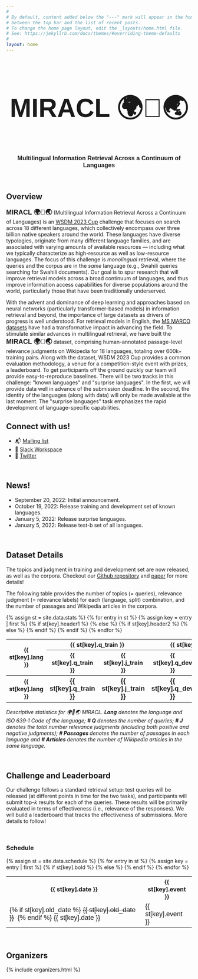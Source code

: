 ```yaml
---
#
# By default, content added below the "---" mark will appear in the home page
# between the top bar and the list of recent posts.
# To change the home page layout, edit the _layouts/home.html file.
# See: https://jekyllrb.com/docs/themes/#overriding-theme-defaults
#
layout: home
---
```

<div style="font-family: 'Source Sans Pro', sans-serif; background: url('/images/banner_no_text.png') no-repeat; background-size: cover; user-select: none;">
    <center>
        <h2 style="font-size: 70px" class="blackpar_title" > MIRACL 🌍🙌🌏 </h2>
        <h3 class="blackpar_title">Multilingual Information Retrieval Across a Continuum of Languages</h3>
    </center>
</div>
<br>
<h2 class="blackpar_title" id="overview">Overview</h2>
<p>
<b style="font-family: 'Source Sans Pro', sans-serif; font-size: 18px"> MIRACL 🌍🙌🌏</b> (Multilingual Information Retrieval Across a Continuum of Languages) is an <a href="https://www.wsdm-conference.org/2023/program/wsdm-cup">WSDM 2023 Cup</a> challenge that focuses on search across 18 different languages, which collectively encompass over three billion native speakers around the world.
These languages have diverse typologies, originate from many different language families, and are associated with varying amounts of available resources &mdash; including what we typically characterize as high-resource as well as low-resource languages.
The focus of this challenge is <i>monolingual</i> retrieval, where the queries and the corpus are in the <i>same</i> language (e.g., Swahili queries searching for Swahili documents).
Our goal is to spur research that will improve retrieval models across a broad continuum of languages, and thus improve information access capabilities for diverse populations around the world, particularly those that have been traditionally underserved.
</p>
<p>
With the advent and dominance of deep learning and approaches based on neural networks (particularly transformer-based models) in information retrieval and beyond, the importance of large datasets as drivers of progress is well understood.
For retrieval models in English, the <a href="https://microsoft.github.io/msmarco/">MS MARCO datasets</a> have had a transformative impact in advancing the field.
To stimulate similar advances in multilingual retrieval, we have built the <b style="font-family: 'Source Sans Pro', sans-serif; font-size: 18px"> MIRACL 🌍🙌🌏</b> dataset, comprising human-annotated passage-level relevance judgments on Wikipedia for 18 languages, totaling over 600k+ training pairs.
Along with the dataset, WSDM 2023 Cup provides a common evaluation methodology, a venue for a competition-style event with prizes, a leaderboard.
To get participants off the ground quickly our team will provide easy-to-reproduce baselines.
There will be two tracks in this challenge: "known languages" and "surprise languages".
In the first, we will provide data well in advance of the submission deadline.
In the second, the identity of the languages (along with data) will only be made available at the last moment.
The "surprise languages" task emphasizes the rapid development of language-specific capabilities.
</p>

<p>
<h2 class="blackpar_title" id="connect">Connect with us!</h2>
<ul>
<li>📬 <a href="https://forms.gle/aCbjRQ9CPeXViWcaA">Mailing list</a></li> 
<li> 💬 <a href="https://join.slack.com/t/miraclgroup/shared_invite/zt-1m0xcgpdh-Ibz0LftLvwdUQt94MeU6Bw">Slack Workspace</a></li> 
<li> 📣 <a href="https://twitter.com/project_miracl?s=21&t=Qf9LrVerhhN1hsXs1gdWhw">Twitter</a></li> 
</ul>
</p>
<br>

<h2 class="blackpar_title" id="news">News!</h2>

<ul>
  <li>September 20, 2022: Initial announcement.</li>
  <li>October 19, 2022: Release training and development set of known languages.</li>
  <li>January 5, 2022: Release surprise languages.</li>
  <li>January 5, 2022: Release test-b set of all languages. </li>
</ul>
<br>
<h2 class="blackpar_title" id="data">Dataset Details</h2>
<p>
The topics and judgment in training and development set are now released, as well as the corpora.
Checkout our <a href="https://github.com/project-miracl/miracl">Github repository</a> and <a href="https://arxiv.org/abs/2210.09984">paper</a> for more details!
</p>

<p>
The following table provides the number of topics (= queries), relevance judgment (= relevance labels) for each (language, split) combination, and the number of passages and Wikipedia articles in the corpora.
</p>
<table>
  {% assign st = site.data.stats %}
          {% for entry in st %}
              {% assign key = entry | first %}
              {% if st[key].header1 %}
                <tr>
                  <th rowspan="2"><b>{{ st[key].lang }}</b></th>
                  <th colspan="2"><b>{{ st[key].q_train }}</b></th>
                  <th colspan="2"><b>{{ st[key].q_dev }}</b></th>
                  <th colspan="2"><b>{{ st[key].q_test_a}}</b></th>
                  <th colspan="2"><b>{{ st[key].q_test_b }}</b></th>
                  <th rowspan="2"><b>{{ st[key].n_passage }}</b></th>
                  <th rowspan="2"><b>{{ st[key].n_article }}</b></th>
                </tr>
              {% else %}
                {% if st[key].header2 %}
                  <tr>
                    <th><b>{{ st[key].q_train }}</b></th>
                    <th><b>{{ st[key].j_train }}</b></th>
                    <th><b>{{ st[key].q_dev }}</b></th>
                    <th><b>{{ st[key].j_dev }}</b></th>
                    <th><b>{{ st[key].q_test_a}}</b></th>
                    <th><b>{{ st[key].j_test_a }}</b></th>
                    <th><b>{{ st[key].q_test_b }}</b></th>
                    <th><b>{{ st[key].j_test_b }}</b></th>
                  </tr>
                {% else %}
                  <tr>
                    <th><b>{{ st[key].lang }}</b></th>
                    <th style="font-family: 'Source Sans Pro', sans-serif; font-size: 18px">{{ st[key].q_train }}</th>
                    <th style="font-family: 'Source Sans Pro', sans-serif; font-size: 18px">{{ st[key].j_train }}</th>
                    <th style="font-family: 'Source Sans Pro', sans-serif; font-size: 18px">{{ st[key].q_dev }}</th>
                    <th style="font-family: 'Source Sans Pro', sans-serif; font-size: 18px">{{ st[key].j_dev }}</th>
                    <th style="font-family: 'Source Sans Pro', sans-serif; font-size: 18px">{{ st[key].q_test_a }}</th>
                    <th style="font-family: 'Source Sans Pro', sans-serif; font-size: 18px">{{ st[key].j_test_a }}</th>
                    <th style="font-family: 'Source Sans Pro', sans-serif; font-size: 18px">{{ st[key].q_test_b }}</th>
                    <th style="font-family: 'Source Sans Pro', sans-serif; font-size: 18px">{{ st[key].j_test_b }}</th>
                    <th style="font-family: 'Source Sans Pro', sans-serif; font-size: 18px">{{ st[key].n_passage }}</th>
                    <th style="font-family: 'Source Sans Pro', sans-serif; font-size: 18px">{{ st[key].n_article }}</th>
                  </tr>
                {% endif %}
              {% endif %}
          {% endfor %}
</table>
<p><i>
	Descriptive statistics for 🌍🙌🌏 MIRACL. <b>Lang</b> denotes the language and ISO 639‑1 Code of the language; <b># Q</b> denotes the number of queries; <b># J</b> denotes the total number relevance judgments (including both positive and negative judgments); <b># Passages </b> denotes the number of passages in each language and <b> # Articles </b> denotes the number of Wikipedia articles in the same language.
</i></p>
<br/>
<h2 class="blackpar_title" id="leaderboard">Challenge and Leaderboard</h2>
<p>
Our challenge follows a standard retrieval setup: test queries will be released (at different points in time for the two tasks), and participants will submit top-<i>k</i> results for each of the queries.
These results will be primarily evaluated in terms of effectiveness (i.e., relevance of the responses).
We will build a leaderboard that tracks the effectiveness of submissions.
More details to follow!
</p>
<br>
<h3 class="blackpar_title" id="schedule">Schedule</h3>
<table>
  {% assign st = site.data.schedule %}
          {% for entry in st %}
              {% assign key = entry | first %}
              {% if st[key].bold %}
                <tr>
                  <th><b>{{ st[key].date }}</b></th>
                  <th><b>{{ st[key].event }}</b></th>
                </tr>
              {% else %}
                <tr>
                  <td style="font-family: 'Source Sans Pro', sans-serif; font-size: 18px">
			{% if st[key].old_date %}
			  <s>{{ st[key].old_date }}</s>&nbsp;
			{% endif %}
			{{ st[key].date }}
		  </td>
                  <td style="font-family: 'Source Sans Pro', sans-serif; font-size: 18px">{{ st[key].event }}</td>
                </tr>
              {% endif %}
          {% endfor %}
</table>
<br/>
<h2 class="blackpar_title" id="organizers">Organizers</h2>
<div class="row_perso">
    <p>
        {% include organizers.html %}
    </p>
</div>
